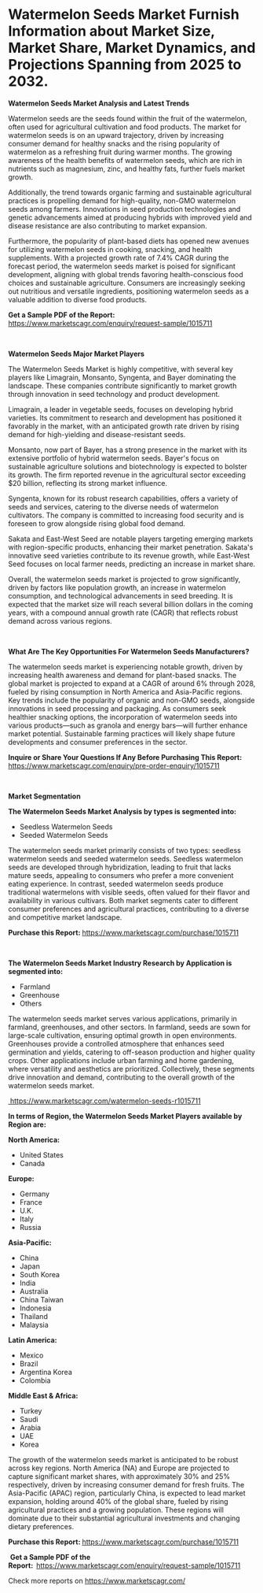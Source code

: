 <p><h1>Watermelon Seeds Market Furnish Information about Market Size, Market Share, Market Dynamics, and Projections Spanning from 2025 to 2032.</h1></p><p><strong>Watermelon Seeds Market Analysis and Latest Trends</strong></p>
<p><p>Watermelon seeds are the seeds found within the fruit of the watermelon, often used for agricultural cultivation and food products. The market for watermelon seeds is on an upward trajectory, driven by increasing consumer demand for healthy snacks and the rising popularity of watermelon as a refreshing fruit during warmer months. The growing awareness of the health benefits of watermelon seeds, which are rich in nutrients such as magnesium, zinc, and healthy fats, further fuels market growth. </p><p>Additionally, the trend towards organic farming and sustainable agricultural practices is propelling demand for high-quality, non-GMO watermelon seeds among farmers. Innovations in seed production technologies and genetic advancements aimed at producing hybrids with improved yield and disease resistance are also contributing to market expansion. </p><p>Furthermore, the popularity of plant-based diets has opened new avenues for utilizing watermelon seeds in cooking, snacking, and health supplements. With a projected growth rate of 7.4% CAGR during the forecast period, the watermelon seeds market is poised for significant development, aligning with global trends favoring health-conscious food choices and sustainable agriculture. Consumers are increasingly seeking out nutritious and versatile ingredients, positioning watermelon seeds as a valuable addition to diverse food products.</p></p>
<p><strong>Get a Sample PDF of the Report:&nbsp;</strong> <a href="https://www.marketscagr.com/enquiry/request-sample/1015711?utm_campaign=2882&utm_medium=2&utm_source=Github&utm_content=ia&utm_term=30032025&utm_id=watermelon-seeds">https://www.marketscagr.com/enquiry/request-sample/1015711</a></p>
<p>&nbsp;</p>
<p><strong>Watermelon Seeds Major Market Players</strong></p>
<p><p>The Watermelon Seeds Market is highly competitive, with several key players like Limagrain, Monsanto, Syngenta, and Bayer dominating the landscape. These companies contribute significantly to market growth through innovation in seed technology and product development.</p><p>Limagrain, a leader in vegetable seeds, focuses on developing hybrid varieties. Its commitment to research and development has positioned it favorably in the market, with an anticipated growth rate driven by rising demand for high-yielding and disease-resistant seeds.</p><p>Monsanto, now part of Bayer, has a strong presence in the market with its extensive portfolio of hybrid watermelon seeds. Bayer's focus on sustainable agriculture solutions and biotechnology is expected to bolster its growth. The firm reported revenue in the agricultural sector exceeding $20 billion, reflecting its strong market influence.</p><p>Syngenta, known for its robust research capabilities, offers a variety of seeds and services, catering to the diverse needs of watermelon cultivators. The company is committed to increasing food security and is foreseen to grow alongside rising global food demand.</p><p>Sakata and East-West Seed are notable players targeting emerging markets with region-specific products, enhancing their market penetration. Sakata's innovative seed varieties contribute to its revenue growth, while East-West Seed focuses on local farmer needs, predicting an increase in market share.</p><p>Overall, the watermelon seeds market is projected to grow significantly, driven by factors like population growth, an increase in watermelon consumption, and technological advancements in seed breeding. It is expected that the market size will reach several billion dollars in the coming years, with a compound annual growth rate (CAGR) that reflects robust demand across various regions.</p></p>
<p>&nbsp;</p>
<p><strong>What Are The Key Opportunities For Watermelon Seeds Manufacturers?</strong></p>
<p><p>The watermelon seeds market is experiencing notable growth, driven by increasing health awareness and demand for plant-based snacks. The global market is projected to expand at a CAGR of around 6% through 2028, fueled by rising consumption in North America and Asia-Pacific regions. Key trends include the popularity of organic and non-GMO seeds, alongside innovations in seed processing and packaging. As consumers seek healthier snacking options, the incorporation of watermelon seeds into various products—such as granola and energy bars—will further enhance market potential. Sustainable farming practices will likely shape future developments and consumer preferences in the sector.</p></p>
<p><strong>Inquire or Share Your Questions If Any Before Purchasing This Report:</strong> <a href="https://www.marketscagr.com/enquiry/pre-order-enquiry/1015711?utm_campaign=2882&utm_medium=2&utm_source=Github&utm_content=ia&utm_term=30032025&utm_id=watermelon-seeds">https://www.marketscagr.com/enquiry/pre-order-enquiry/1015711</a></p>
<p>&nbsp;</p>
<p><strong>Market Segmentation</strong></p>
<p><strong>The Watermelon Seeds Market Analysis by types is segmented into:</strong></p>
<p><ul><li>Seedless Watermelon Seeds</li><li>Seeded Watermelon Seeds</li></ul></p>
<p><p>The watermelon seeds market primarily consists of two types: seedless watermelon seeds and seeded watermelon seeds. Seedless watermelon seeds are developed through hybridization, leading to fruit that lacks mature seeds, appealing to consumers who prefer a more convenient eating experience. In contrast, seeded watermelon seeds produce traditional watermelons with visible seeds, often valued for their flavor and availability in various cultivars. Both market segments cater to different consumer preferences and agricultural practices, contributing to a diverse and competitive market landscape.</p></p>
<p><strong>Purchase this Report:&nbsp;</strong><a href="https://www.marketscagr.com/purchase/1015711?utm_campaign=2882&utm_medium=2&utm_source=Github&utm_content=ia&utm_term=30032025&utm_id=watermelon-seeds">https://www.marketscagr.com/purchase/1015711</a></p>
<p>&nbsp;</p>
<p><strong>The Watermelon Seeds Market Industry Research by Application is segmented into:</strong></p>
<p><ul><li>Farmland</li><li>Greenhouse</li><li>Others</li></ul></p>
<p><p>The watermelon seeds market serves various applications, primarily in farmland, greenhouses, and other sectors. In farmland, seeds are sown for large-scale cultivation, ensuring optimal growth in open environments. Greenhouses provide a controlled atmosphere that enhances seed germination and yields, catering to off-season production and higher quality crops. Other applications include urban farming and home gardening, where versatility and aesthetics are prioritized. Collectively, these segments drive innovation and demand, contributing to the overall growth of the watermelon seeds market.</p></p>
<p><a href="https://www.marketscagr.com/watermelon-seeds-r1015711?utm_campaign=2882&utm_medium=2&utm_source=Github&utm_content=ia&utm_term=30032025&utm_id=watermelon-seeds">&nbsp;https://www.marketscagr.com/watermelon-seeds-r1015711</a></p>
<p><strong>In terms of Region, the Watermelon Seeds Market Players available by Region are:</strong></p>
<p>
    <p> <strong> North America: </strong>
        <ul>
            <li>United States</li>
            <li>Canada</li>
        </ul>
        </p> 
    <p> <strong> Europe: </strong>
        <ul>
            <li>Germany</li>
            <li>France</li>
            <li>U.K.</li>
            <li>Italy</li>
            <li>Russia</li>
        </ul>
        </p> 
    <p> <strong> Asia-Pacific: </strong>
        <ul>
            <li>China</li>
            <li>Japan</li>
            <li>South Korea</li>
            <li>India</li>
            <li>Australia</li>
            <li>China Taiwan</li>
            <li>Indonesia</li>
            <li>Thailand</li>
            <li>Malaysia</li>
        </ul>
        </p> 
    <p> <strong> Latin America: </strong>
        <ul>
            <li>Mexico</li>
            <li>Brazil</li>
            <li>Argentina Korea</li>
            <li>Colombia</li>
        </ul>
        </p> 
    <p> <strong> Middle East & Africa: </strong>
        <ul>
            <li>Turkey</li>
            <li>Saudi</li>
            <li>Arabia</li>
            <li>UAE</li>
            <li>Korea</li>
        </ul>
    </p>
    </p>
<p><p>The growth of the watermelon seeds market is anticipated to be robust across key regions. North America (NA) and Europe are projected to capture significant market shares, with approximately 30% and 25% respectively, driven by increasing consumer demand for fresh fruits. The Asia-Pacific (APAC) region, particularly China, is expected to lead market expansion, holding around 40% of the global share, fueled by rising agricultural practices and a growing population. These regions will dominate due to their substantial agricultural investments and changing dietary preferences.</p></p>
<p><strong>Purchase this Report: </strong><a href="https://www.marketscagr.com/purchase/1015711?utm_campaign=2882&utm_medium=2&utm_source=Github&utm_content=ia&utm_term=30032025&utm_id=watermelon-seeds">https://www.marketscagr.com/purchase/1015711</a></p>
<p>&nbsp;<strong>Get a Sample PDF of the Report:&nbsp;&nbsp;</strong><a href="https://www.marketscagr.com/enquiry/request-sample/1015711?utm_campaign=2882&utm_medium=2&utm_source=Github&utm_content=ia&utm_term=30032025&utm_id=watermelon-seeds">https://www.marketscagr.com/enquiry/request-sample/1015711</a></p>
<p><strong></strong></p>
<p>Check more reports on <a href="https://www.marketscagr.com/?utm_campaign=2882&utm_medium=2&utm_source=Github&utm_content=ia&utm_term=30032025&utm_id=watermelon-seeds">https://www.marketscagr.com/</a></p>